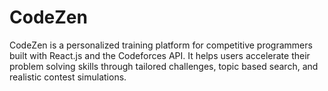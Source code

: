 # CodeZen
CodeZen is a personalized training platform for competitive programmers built with React.js and the Codeforces API.   It helps users accelerate their problem solving skills through tailored challenges, topic based search, and realistic contest simulations.
